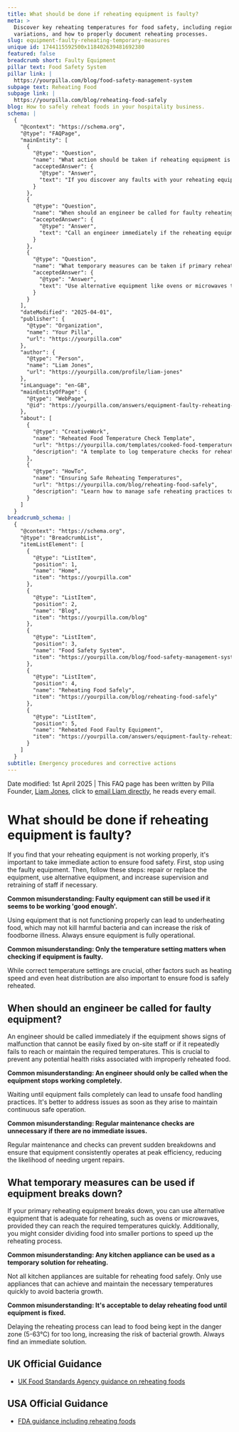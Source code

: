 ```yaml
---
title: What should be done if reheating equipment is faulty?
meta: >
  Discover key reheating temperatures for food safety, including regional
  variations, and how to properly document reheating processes.
slug: equipment-faulty-reheating-temporary-measures
unique id: 1744115592500x118402639481692380
featured: false
breadcrumb short: Faulty Equipment
pillar text: Food Safety System
pillar link: |
  https://yourpilla.com/blog/food-safety-management-system
subpage text: Reheating Food
subpage link: |
  https://yourpilla.com/blog/reheating-food-safely
blog: How to safely reheat foods in your hospitality business.
schema: |
  {
    "@context": "https://schema.org",
    "@type": "FAQPage",
    "mainEntity": [
      {
        "@type": "Question",
        "name": "What action should be taken if reheating equipment is faulty?",
        "acceptedAnswer": {
          "@type": "Answer",
          "text": "If you discover any faults with your reheating equipment, promptly cease using it. To ensure food safety, either repair or replace the equipment. Alternatively, use other suitable equipment and enhance the supervision and training of your staff. Avoid using equipment that shows signs of improper function as it could lead to underheated food and increase the risk of foodborne illness."
        }
      },
      {
        "@type": "Question",
        "name": "When should an engineer be called for faulty reheating equipment?",
        "acceptedAnswer": {
          "@type": "Answer",
          "text": "Call an engineer immediately if the reheating equipment has issues that staff cannot resolve or if it fails to reach or maintain the required temperatures repeatedly. Addressing these issues swiftly ensures the continuous safe operation of equipment and prevents health risks associated with improperly reheated food."
        }
      },
      {
        "@type": "Question",
        "name": "What temporary measures can be taken if primary reheating equipment fails?",
        "acceptedAnswer": {
          "@type": "Answer",
          "text": "Use alternative equipment like ovens or microwaves that can reach the necessary temperatures quickly if your primary reheating equipment fails. Consider reheating food in smaller portions to expedite the process. Ensure that the alternative equipment is capable of maintaining the required temperatures to prevent bacterial growth."
        }
      }
    ],
    "dateModified": "2025-04-01",
    "publisher": {
      "@type": "Organization",
      "name": "Your Pilla",
      "url": "https://yourpilla.com"
    },
    "author": {
      "@type": "Person",
      "name": "Liam Jones",
      "url": "https://yourpilla.com/profile/liam-jones"
    },
    "inLanguage": "en-GB",
    "mainEntityOfPage": {
      "@type": "WebPage",
      "@id": "https://yourpilla.com/answers/equipment-faulty-reheating-temporary-measures"
    },
    "about": [
      {
        "@type": "CreativeWork",
        "name": "Reheated Food Temperature Check Template",
        "url": "https://yourpilla.com/templates/cooked-food-temperature-check",
        "description": "A template to log temperature checks for reheated food, ensuring compliance with food safety standards."
      },
      {
        "@type": "HowTo",
        "name": "Ensuring Safe Reheating Temperatures",
        "url": "https://yourpilla.com/blog/reheating-food-safely",
        "description": "Learn how to manage safe reheating practices to avoid foodborne illnesses."
      }
    ]
  }
breadcrumb_schema: |
  {
    "@context": "https://schema.org",
    "@type": "BreadcrumbList",
    "itemListElement": [
      {
        "@type": "ListItem",
        "position": 1,
        "name": "Home",
        "item": "https://yourpilla.com"
      },
      {
        "@type": "ListItem",
        "position": 2,
        "name": "Blog",
        "item": "https://yourpilla.com/blog"
      },
      {
        "@type": "ListItem",
        "position": 3,
        "name": "Food Safety System",
        "item": "https://yourpilla.com/blog/food-safety-management-system"
      },
      {
        "@type": "ListItem",
        "position": 4,
        "name": "Reheating Food Safely",
        "item": "https://yourpilla.com/blog/reheating-food-safely"
      },
      {
        "@type": "ListItem",
        "position": 5,
        "name": "Reheated Food Faulty Equipment",
        "item": "https://yourpilla.com/answers/equipment-faulty-reheating-temporary-measures"
      }
    ]
  }
subtitle: Emergency procedures and corrective actions
---
```


Date modified: 1st April 2025 | This FAQ page has been written by Pilla Founder, [Liam Jones](https://yourpilla.com/profile/liam-jones), click to [email Liam directly](https://mailto:liam@yourpilla.com), he reads every email.

# What should be done if reheating equipment is faulty?

If you find that your reheating equipment is not working properly, it's important to take immediate action to ensure food safety. First, stop using the faulty equipment. Then, follow these steps: repair or replace the equipment, use alternative equipment, and increase supervision and retraining of staff if necessary.

**Common misunderstanding: Faulty equipment can still be used if it seems to be working 'good enough'.**

Using equipment that is not functioning properly can lead to underheating food, which may not kill harmful bacteria and can increase the risk of foodborne illness. Always ensure equipment is fully operational.

**Common misunderstanding: Only the temperature setting matters when checking if equipment is faulty.**

While correct temperature settings are crucial, other factors such as heating speed and even heat distribution are also important to ensure food is safely reheated.

## When should an engineer be called for faulty equipment?

An engineer should be called immediately if the equipment shows signs of malfunction that cannot be easily fixed by on-site staff or if it repeatedly fails to reach or maintain the required temperatures. This is crucial to prevent any potential health risks associated with improperly reheated food.

**Common misunderstanding: An engineer should only be called when the equipment stops working completely.**

Waiting until equipment fails completely can lead to unsafe food handling practices. It's better to address issues as soon as they arise to maintain continuous safe operation.

**Common misunderstanding: Regular maintenance checks are unnecessary if there are no immediate issues.**

Regular maintenance and checks can prevent sudden breakdowns and ensure that equipment consistently operates at peak efficiency, reducing the likelihood of needing urgent repairs.

## What temporary measures can be used if equipment breaks down?

If your primary reheating equipment breaks down, you can use alternative equipment that is adequate for reheating, such as ovens or microwaves, provided they can reach the required temperatures quickly. Additionally, you might consider dividing food into smaller portions to speed up the reheating process.

**Common misunderstanding: Any kitchen appliance can be used as a temporary solution for reheating.**

Not all kitchen appliances are suitable for reheating food safely. Only use appliances that can achieve and maintain the necessary temperatures quickly to avoid bacteria growth.

**Common misunderstanding: It's acceptable to delay reheating food until equipment is fixed.**

Delaying the reheating process can lead to food being kept in the danger zone (5-63°C) for too long, increasing the risk of bacterial growth. Always find an immediate solution.

## UK Official Guidance

-   [UK Food Standards Agency guidance on reheating foods](https://www.food.gov.uk/sites/default/files/media/document/reheating.pdf)
    

## USA Official Guidance

-   [FDA guidance including reheating foods](https://www.fsis.usda.gov/food-safety/safe-food-handling-and-preparation/food-safety-basics/leftovers-and-food-safety#:~:text=When%20reheating%20leftovers%2C%20be%20sure,heat%20all%20the%20way%20through.)
